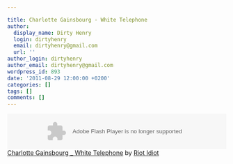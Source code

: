 ```yaml
---

title: Charlotte Gainsbourg - White Telephone
author:
  display_name: Dirty Henry
  login: dirtyhenry
  email: dirtyhenry@gmail.com
  url: ''
author_login: dirtyhenry
author_email: dirtyhenry@gmail.com
wordpress_id: 893
date: '2011-08-29 12:00:00 +0200'
categories: []
tags: []
comments: []
---
```

<object height="81" width="100%"><param name="movie" value="http://player.soundcloud.com/player.swf?url=http%3A%2F%2Fapi.soundcloud.com%2Ftracks%2F21877301&"></param><param name="allowscriptaccess" value="always"></param><embed allowscriptaccess="always" height="81" src="http://player.soundcloud.com/player.swf?url=http%3A%2F%2Fapi.soundcloud.com%2Ftracks%2F21877301&" type="application/x-shockwave-flash" width="100%"></embed></object><span><a href="http://soundcloud.com/riot-idiot/charlotte-gainsbourg-white">Charlotte Gainsbourg _ White Telephone</a> by <a href="http://soundcloud.com/riot-idiot">Riot Idiot</a></span>

